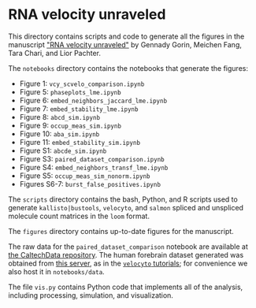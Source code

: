 # RNA velocity unraveled
This directory contains scripts and code to generate all the figures in the manuscript ["RNA velocity unraveled"](https://www.biorxiv.org/content/10.1101/2022.02.12.480214v1) by Gennady Gorin, Meichen Fang, Tara Chari, and Lior Pachter.

The `notebooks` directory contains the notebooks that generate the figures: 
* Figure 1: `vcy_scvelo_comparison.ipynb`
* Figure 5: `phaseplots_lme.ipynb`
* Figure 6: `embed_neighbors_jaccard_lme.ipynb`
* Figure 7: `embed_stability_lme.ipynb`
* Figure 8: `abcd_sim.ipynb`
* Figure 9: `occup_meas_sim.ipynb`
* Figure 10: `aba_sim.ipynb`
* Figure 11: `embed_stability_sim.ipynb`
* Figure S1: `abcde_sim.ipynb`
* Figure S3: `paired_dataset_comparison.ipynb`
* Figure S4: `embed_neighbors_transf_lme.ipynb`
* Figure S5: `occup_meas_sim_nonorm.ipynb`
* Figures S6-7: `burst_false_positives.ipynb`

The `scripts` directory contains the bash, Python, and R scripts used to generate `kallisto|bustools`, `velocyto`, and `salmon` spliced and unspliced molecule count matrices in the `loom` format.

The `figures` directory contains up-to-date figures for the manuscript.

The raw data for the `paired_dataset_comparison` notebook are available at [the CaltechData repository](https://data.caltech.edu/records/20030). The human forebrain dataset generated was obtained from [this server](http://pklab.med.harvard.edu/velocyto/hgForebrainGlut/hgForebrainGlut.loom), as in the [`velocyto` tutorials](https://github.com/velocyto-team/velocyto-notebooks/blob/master/python/hgForebrainGlutamatergic.ipynb); for convenience we also host it in `notebooks/data`.

The file `vis.py` contains Python code that implements all of the analysis, including processing, simulation, and visualization.
